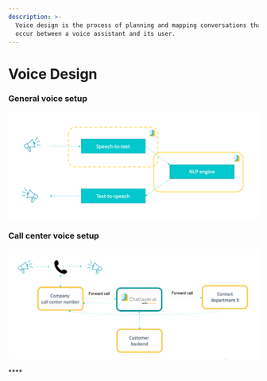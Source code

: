 ```yaml
---
description: >-
  Voice design is the process of planning and mapping conversations that might
  occur between a voice assistant and its user.
---
```


# Voice Design

### General voice setup

![From STT to NLP to TTS](../../.gitbook/assets/image%20%28378%29.png)

### Call center voice setup

![How voice is set up for a call center on the Chatlayer platform](../../.gitbook/assets/image%20%28377%29.png)

\*\*\*\*

